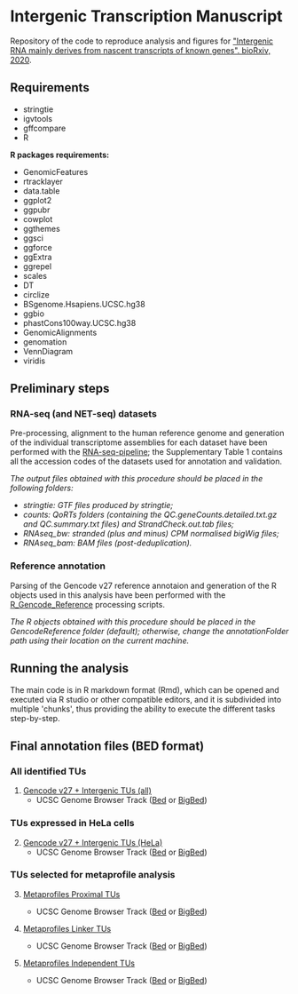 # Intergenic Transcription Manuscript

Repository of the code to reproduce analysis and figures for ["Intergenic RNA mainly derives from nascent transcripts of known genes". bioRxiv, 2020](https://www.biorxiv.org/content/10.1101/2020.01.08.898478v1).

## Requirements

- stringtie
- igvtools
- gffcompare
- R

**R packages requirements:**

- GenomicFeatures
- rtracklayer
- data.table
- ggplot2
- ggpubr
- cowplot
- ggthemes
- ggsci
- ggforce
- ggExtra
- ggrepel
- scales
- DT
- circlize
- BSgenome.Hsapiens.UCSC.hg38
- ggbio
- phastCons100way.UCSC.hg38
- GenomicAlignments
- genomation
- VennDiagram
- viridis

## Preliminary steps

### RNA-seq (and NET-seq) datasets

Pre-processing, alignment to the human reference genome and generation of the individual transcriptome assemblies for each dataset have been performed with the [RNA-seq-pipeline](https://github.com/luslab/RNA-seq-pipeline); the Supplementary Table 1 contains all the accession codes of the datasets used for annotation and validation.

_The output files obtained with this procedure should be placed in the following folders:_
- _stringtie: GTF files produced by stringtie;_
- _counts: QoRTs folders (containing the QC.geneCounts.detailed.txt.gz and QC.summary.txt files) and StrandCheck.out.tab files;_
- _RNAseq_bw: stranded (plus and minus) CPM normalised bigWig files;_
- _RNAseq_bam: BAM files (post-deduplication)._

### Reference annotation

Parsing of the Gencode v27 reference annotaion and generation of the R objects used in this analysis have been performed with the [R_Gencode_Reference](https://github.com/fagostini/R_Gencode_Reference) processing scripts.

_The R objects obtained with this procedure should be placed in the GencodeReference folder (default); otherwise, change the annotationFolder path using their location on the current machine._

## Running the analysis

The main code is in R markdown format (Rmd), which can be opened and executed via R studio or other compatible editors, and it is subdivided into multiple 'chunks', thus providing the ability to execute the different tasks step-by-step. 

## Final annotation files (BED format)

### All identified TUs

1. [Gencode v27 + Intergenic TUs (all)](Gencode27_and_Intergenic_TUs_all.bed)
    - UCSC Genome Browser Track (<a href="https://github.com/fagostini/IntergenicTranscriptionManuscript/raw/master/GenomeBrowser/Gencode27_and_Intergenic_TUs_all.bed">Bed</a> or <a href="https://github.com/fagostini/IntergenicTranscriptionManuscript/raw/master/GenomeBrowser/Gencode27_and_Intergenic_TUs_all.bb">BigBed</a>) <!-- [open in Genome Browser](http://genome.ucsc.edu/cgi-bin/hgTracks?db=hg38&position=chr4:173369000-173480000&hgct_customText=track%20type=bigBed%20name=%22Gencode27%20and%20Intergenic%20TUs%20(all)%22%20description=%22Gencode%20version%2027%20and%20Intergenic%20TUs%20(all)%22%20visibility=full%20itemRgb=%22On%22bigDataUrl=https://github.com/fagostini/IntergenicTranscriptionManuscript/blob/master/GenomeBrowser/Gencode27_and_Intergenic_TUs_all.bb) -->

### TUs expressed in HeLa cells

2. [Gencode v27 + Intergenic TUs (HeLa)](Gencode27_and_Intergenic_TUs_HeLa.bed) 
   - UCSC Genome Browser Track (<a href="GenomeBrowser/https://github.com/fagostini/IntergenicTranscriptionManuscript/raw/master/Gencode27_and_Intergenic_TUs_HeLa.bed">Bed</a> or <a href="https://github.com/fagostini/IntergenicTranscriptionManuscript/raw/master/GenomeBrowser/Gencode27_and_Intergenic_TUs_HeLa.bb">BigBed</a>) <!--[open in Genome Browser](http://genome.ucsc.edu/cgi-bin/hgTracks?db=hg38&position=chr1:1058728-1071581&hgct_customText=track%20type=bigBed%20name=%22Gencode27%20and%20Intergenic%20TUs%20(all)%22%20description=%22Gencode%20version%2027%20and%20Intergenic%20TUs%20(all)%22%20visibility=full%20itemRgb=%22On%22bigDataUrl=https://github.com/fagostini/IntergenicTranscriptionManuscript/blob/master/GenomeBrowser/Gencode27_and_Intergenic_TUs_HeLa.bb) -->

### TUs selected for metaprofile analysis

3. [Metaprofiles Proximal TUs](Metaprofile_Proximal_TUs_selected.bed)
   - UCSC Genome Browser Track (<a href="https://github.com/fagostini/IntergenicTranscriptionManuscript/raw/master/GenomeBrowser/Metaprofile_Proximal_TUs_selected.bed">Bed</a> or <a href="https://github.com/fagostini/IntergenicTranscriptionManuscript/raw/master/GenomeBrowser/Metaprofile_Proximal_TUs_selected.bb">BigBed</a>) <!--[open in Genome Browser](http://genome.ucsc.edu/cgi-bin/hgTracks?db=hg38&position=chr19:46855000-47010000&hgct_customText=track%20type=bigBed%20name=%22Gencode27%20and%20Intergenic%20TUs%20(all)%22%20description=%22Gencode%20version%2027%20and%20Intergenic%20TUs%20(all)%22%20visibility=full%20itemRgb=%22On%22bigDataUrl=https://github.com/fagostini/IntergenicTranscriptionManuscript/blob/master/GenomeBrowser/Metaprofile_Proximal_TUs_selected.bb) -->
  
4. [Metaprofiles Linker TUs](Metaprofile_Linker_TUs_selected.bed) 
    - UCSC Genome Browser Track (<a href="https://github.com/fagostini/IntergenicTranscriptionManuscript/raw/master/GenomeBrowser/Metaprofile_Linker_TUs_selected.bed">Bed</a> or <a href="https://github.com/fagostini/IntergenicTranscriptionManuscript/raw/master/GenomeBrowser/Metaprofile_Linker_TUs_selected.bb">BigBed</a>) <!--[open in Genome Browser](http://genome.ucsc.edu/cgi-bin/hgTracks?db=hg38&position=chr12:20346000-20778000&hgct_customText=track%20type=bigBed%20name=%22Gencode27%20and%20Intergenic%20TUs%20(all)%22%20description=%22Gencode%20version%2027%20and%20Intergenic%20TUs%20(all)%22%20visibility=full%20itemRgb=%22On%22bigDataUrl=https://github.com/fagostini/IntergenicTranscriptionManuscript/blob/master/GenomeBrowser/Metaprofile_Linker_TUs_selected.bb) -->

5. [Metaprofiles Independent TUs](Metaprofile_Independent_TUs_selected.bed) 
    - UCSC Genome Browser Track (<a href="https://github.com/fagostini/IntergenicTranscriptionManuscript/raw/master/GenomeBrowser/Metaprofile_Independent_TUs_selected.bed">Bed</a> or <a href="https://github.com/fagostini/IntergenicTranscriptionManuscript/raw/master/GenomeBrowser/Metaprofile_Independent_TUs_selected.bb">BigBed</a>) <!--[open in Genome Browser](http://genome.ucsc.edu/cgi-bin/hgTracks?db=hg38&position=chr7:13977809-14080021&hgct_customText=track%20type=bigBed%20name=%22Gencode27%20and%20Intergenic%20TUs%20(all)%22%20description=%22Gencode%20version%2027%20and%20Intergenic%20TUs%20(all)%22%20visibility=full%20itemRgb=%22On%22bigDataUrl=https://github.com/fagostini/IntergenicTranscriptionManuscript/blob/master/GenomeBrowser/Metaprofile_Independent_TUs_selected.bb) -->
